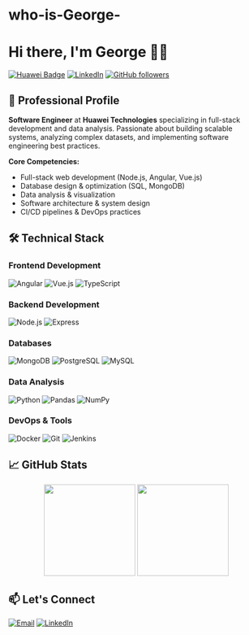 # who-is-George-

# Hi there, I'm George 👨‍💻

[![Huawei Badge](https://img.shields.io/badge/Huawei-FF0000?style=flat&logo=huawei&logoColor=white)](https://www.huawei.com)
[![LinkedIn](https://img.shields.io/badge/LinkedIn-0077B5?style=flat&logo=linkedin&logoColor=white)](https://www.linkedin.com/in/george-essam-532079213)
[![GitHub followers](https://img.shields.io/github/followers/yourusername?style=social)](https://github.com/George-essam)

## 🚀 Professional Profile

**Software Engineer** at **Huawei Technologies** specializing in full-stack development and data analysis. Passionate about building scalable systems, analyzing complex datasets, and implementing software engineering best practices.

**Core Competencies:**
- Full-stack web development (Node.js, Angular, Vue.js)
- Database design & optimization (SQL, MongoDB)
- Data analysis & visualization
- Software architecture & system design
- CI/CD pipelines & DevOps practices

## 🛠️ Technical Stack

### **Frontend Development**
![Angular](https://img.shields.io/badge/Angular-DD0031?style=flat&logo=angular&logoColor=white)
![Vue.js](https://img.shields.io/badge/Vue.js-4FC08D?style=flat&logo=vuedotjs&logoColor=white)
![TypeScript](https://img.shields.io/badge/TypeScript-3178C6?style=flat&logo=typescript&logoColor=white)

### **Backend Development**
![Node.js](https://img.shields.io/badge/Node.js-339933?style=flat&logo=nodedotjs&logoColor=white)
![Express](https://img.shields.io/badge/Express-000000?style=flat&logo=express&logoColor=white)

### **Databases**
![MongoDB](https://img.shields.io/badge/MongoDB-47A248?style=flat&logo=mongodb&logoColor=white)
![PostgreSQL](https://img.shields.io/badge/PostgreSQL-4169E1?style=flat&logo=postgresql&logoColor=white)
![MySQL](https://img.shields.io/badge/MySQL-4479A1?style=flat&logo=mysql&logoColor=white)

### **Data Analysis**
![Python](https://img.shields.io/badge/Python-3776AB?style=flat&logo=python&logoColor=white)
![Pandas](https://img.shields.io/badge/Pandas-150458?style=flat&logo=pandas&logoColor=white)
![NumPy](https://img.shields.io/badge/NumPy-013243?style=flat&logo=numpy&logoColor=white)

### **DevOps & Tools**
![Docker](https://img.shields.io/badge/Docker-2496ED?style=flat&logo=docker&logoColor=white)
![Git](https://img.shields.io/badge/Git-F05032?style=flat&logo=git&logoColor=white)
![Jenkins](https://img.shields.io/badge/Jenkins-D24939?style=flat&logo=jenkins&logoColor=white)

## 📈 GitHub Stats

<div align="center">
  <img height="180em" src="https://github-readme-stats.vercel.app/api?username=yourusername&show_icons=true&theme=dark&include_all_commits=true&count_private=true"/>
  <img height="180em" src="https://github-readme-stats.vercel.app/api/top-langs/?username=yourusername&layout=compact&langs_count=8&theme=dark"/>
</div>


## 📫 Let's Connect

[![Email](https://img.shields.io/badge/Email_Me-D14836?style=for-the-badge&logo=gmail&logoColor=white)](georgeessam00@gmail.com)
[![LinkedIn](https://img.shields.io/badge/Connect_on_LinkedIn-0077B5?style=for-the-badge&logo=linkedin&logoColor=white)](https://www.linkedin.com/in/george-essam-532079213)
